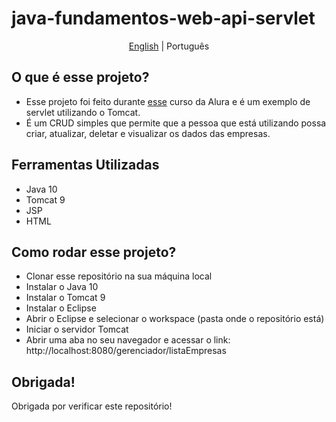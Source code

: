 # java-fundamentos-web-api-servlet

<p align="center">
	<a href="https://github.com/samlatavares/java-fundamentos-web-api-servlet/blob/main/README.md">English</a> | <span>Português</span>
</p>

## O que é esse projeto?
- Esse projeto foi feito durante <a href="https://cursos.alura.com.br/course/servlets-fundamentos-programacao-web-java">esse</a> curso da Alura e é um exemplo de servlet utilizando o Tomcat.
- É um CRUD simples que permite que a pessoa que está utilizando possa criar, atualizar, deletar e visualizar os dados das empresas.

## Ferramentas Utilizadas
- Java 10
- Tomcat 9
- JSP
- HTML

## Como rodar esse projeto?
- Clonar esse repositório na sua máquina local
- Instalar o Java 10
- Instalar o Tomcat 9
- Instalar o Eclipse
- Abrir o Eclipse e selecionar o workspace (pasta onde o repositório está)
- Iniciar o servidor Tomcat
- Abrir uma aba no seu navegador e acessar o link: http://localhost:8080/gerenciador/listaEmpresas

## Obrigada!
Obrigada por verificar este repositório!